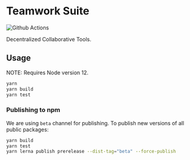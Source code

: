 # Teamwork Suite

![Github Actions](https://github.com/dxos/teamwork/workflows/Build%20and%20Publish%20to%20WNS/badge.svg)

Decentralized Collaborative Tools.


## Usage

NOTE: Requires Node version 12.

```bash
yarn
yarn build
yarn test
```


### Publishing to npm

We are using `beta` channel for publishing.
To publish new versions of all public packages:

```bash
yarn build
yarn test
yarn lerna publish prerelease --dist-tag="beta" --force-publish
```
